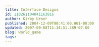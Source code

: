 ```yaml
---
title: Interface Designs
id: 110261104041163816
author: Kirby Urner
published: 2004-12-09T08:41:00.001-08:00
updated: 2007-09-08T11:34:51.389-07:00
blog: world_game
tags: 
---
```



